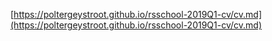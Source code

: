 [https://poltergeystroot.github.io/rsschool-2019Q1-cv/cv.md](https://poltergeystroot.github.io/rsschool-2019Q1-cv/cv.md)